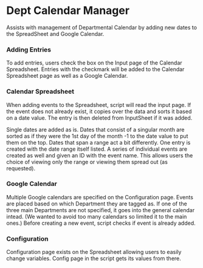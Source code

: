 # Dept Calendar Manager
Assists with management of Departmental Calendar by adding new dates to the SpreadSheet and Google Calendar.

### Adding Entries
To add entries, users check the box on the Input page of the Calendar Spreadsheet.  Entries with the checkmark will be added to the Calendar Spreadsheet page as well as a Google Calendar.

### Calendar Spreadsheet
When adding events to the Spreadsheet, script will read the input page.  If the event does not already exist, it copies over the data and sorts it based on a date value.  The entry is then deleted from InputSheet if it was added.

Single dates are added as is.  Dates that consist of a singular month are sorted as if they were the 1st day of the month -1 to the date value to put them on the top.  Dates that span a range act a bit differently.  One entry is created with the date range itself listed.  A series of individual events are created as well and given an ID with the event name.  This allows users the choice of viewing only the range or viewing them spread out (as requested).

### Google Calendar
Multiple Google calendars are specified on the Configuration page.  Events are placed based on which Department they are tagged as.  If one of the three main Departments are not specified, it goes into the general calendar intead.  (We wanted to avoid too many calendars so limited it to the main ones.)  Before creating a new event, script checks if event is already added.

### Configuration
Configuration page exists on the Spreadsheet allowing users to easily change variables.  Config page in the script gets its values from there.
